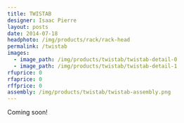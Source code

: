 ```yaml
---
title: TWISTAB
designer: Isaac Pierre
layout: posts
date: 2014-07-18
headphoto: /img/products/rack/rack-head
permalink: /twistab
images:  
  - image_path: /img/products/twistab/twistab-detail-0
  - image_path: /img/products/twistab/twistab-detail-1
rfuprice: 0
rfaprice: 0
rffprice: 0
assembly: /img/products/twistab/twistab-assembly.png 
---
```


Coming soon!